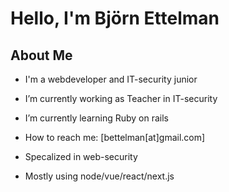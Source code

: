 # Hello, I'm Björn Ettelman

## About Me


-  I'm a webdeveloper and IT-security junior
-  I’m currently working as Teacher in IT-security
-  I’m currently learning Ruby on rails

-  How to reach me: [bettelman[at]gmail.com]
-  Specalized in web-security
-  Mostly using node/vue/react/next.js

